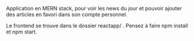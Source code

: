 Application en MERN stack, pour voir les news du jour et pouvoir ajouter des articles en favori dans son compte personnel.

Le frontend se trouve dans le dossier reactapp/ .
Pensez à faire npm install et npm start.